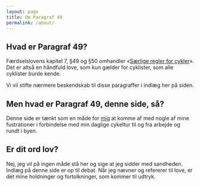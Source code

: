 ```yaml
---
layout: page
title: Om Paragraf 49
permalink: /about/
---
```


## Hvad er Paragraf 49?

Færdselslovens kapitel 7, §49 og §50 omhandler «[Særlige regler for cykler](https://www.retsinformation.dk/forms/r0710.aspx?id=158005#K7)». Det er altså en håndfuld love, som kun gælder for cyklister, som alle cyklister burde kende.

Vi vil stifte nærmere beskendskab til disse paragraffer i indlæg her på siden.

## Men hvad er Paragraf 49, denne side, så?

Denne side er tænkt som en måde for [mig](http://ohm.sh) at komme af med nogle af mine fustrationer i forbindelse med min daglige cykeltur til og fra arbejde og rundt i byen.

## Er dit ord lov?

Nej, jeg vil på ingen måde stå her og sige at jeg sidder med sandheden. Indlæg på denne side er op til debat. Når jeg nævner og refererer til love, er det mine holdninger og fortolkninger, som kommer til udtryk.
